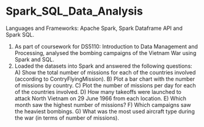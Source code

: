 # Spark_SQL_Data_Analysis

Languages and Frameworks: Apache Spark, Spark Dataframe API and Spark SQL.

1. As part of coursework for DS5110: Introduction to Data Management and Processing, analysed the bombing campaigns of the Vietnam War using Spark and SQL.
2. Loaded the datasets into Spark and answered the following questions:
  A) Show the total number of missions for each of the countries involved (according to ContryFlyingMission). 
  B) Plot a bar chart with the number of missions by country.
  C) Plot the number of missions per day for each of the countries involved.
  D) How many takeoffs were launched to attack North Vietnam on 29 June 1966 from each location.
  E) Which month saw the highest number of missions?
  F) Which campaigns saw the heaviest bombings. 
  G) What was the most used aircraft type during the war (in terms of number of missions). 
